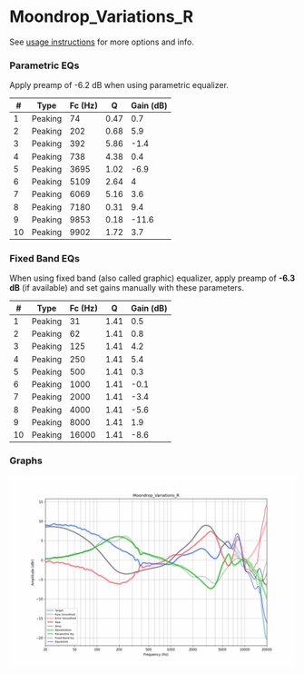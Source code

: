 # Moondrop_Variations_R
See [usage instructions](https://github.com/jaakkopasanen/AutoEq#usage) for more options and info.

### Parametric EQs
Apply preamp of -6.2 dB when using parametric equalizer.

|   # | Type    |   Fc (Hz) |    Q |   Gain (dB) |
|-----|---------|-----------|------|-------------|
|   1 | Peaking |        74 | 0.47 |         0.7 |
|   2 | Peaking |       202 | 0.68 |         5.9 |
|   3 | Peaking |       392 | 5.86 |        -1.4 |
|   4 | Peaking |       738 | 4.38 |         0.4 |
|   5 | Peaking |      3695 | 1.02 |        -6.9 |
|   6 | Peaking |      5109 | 2.64 |         4   |
|   7 | Peaking |      6069 | 5.16 |         3.6 |
|   8 | Peaking |      7180 | 0.31 |         9.4 |
|   9 | Peaking |      9853 | 0.18 |       -11.6 |
|  10 | Peaking |      9902 | 1.72 |         3.7 |

### Fixed Band EQs
When using fixed band (also called graphic) equalizer, apply preamp of **-6.3 dB** (if available) and set gains manually with these parameters.

|   # | Type    |   Fc (Hz) |    Q |   Gain (dB) |
|-----|---------|-----------|------|-------------|
|   1 | Peaking |        31 | 1.41 |         0.5 |
|   2 | Peaking |        62 | 1.41 |         0.8 |
|   3 | Peaking |       125 | 1.41 |         4.2 |
|   4 | Peaking |       250 | 1.41 |         5.4 |
|   5 | Peaking |       500 | 1.41 |         0.3 |
|   6 | Peaking |      1000 | 1.41 |        -0.1 |
|   7 | Peaking |      2000 | 1.41 |        -3.4 |
|   8 | Peaking |      4000 | 1.41 |        -5.6 |
|   9 | Peaking |      8000 | 1.41 |         1.9 |
|  10 | Peaking |     16000 | 1.41 |        -8.6 |

### Graphs
![](./Moondrop_Variations_R.png)
